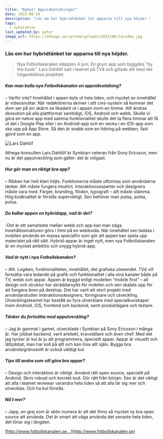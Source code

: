 ```yaml
---
title: "Nyhet! Appvideotidningar"
date: 2015-06-29
description: "Läs om hur hybridtänket tar apparna till nya höjder."
tags:
  - nyhetsbrev
last_updated_by: peter
image_url: https://athega.se/system/uploads/2015/06/larsdbw.jpg
---
```

### Läs om hur hybridtänket tar apparna till nya höjder.

> Nya Fotbollskanalen släpptes 4 juni. En grym app som byggdes "by the book". Lars Dahllöf satt i teamet på TV4 och gillade allt med det högambitiösa projektet.

##### Kan man kalla nya Fotbollskanalen en appvideotidning?
– Varför inte? Innehållet i appen byts ut hela tiden, och mycket av innehållet är videosnuttar. När redaktörerna skriver i sitt cms-system så kommer det dom ser på sin skärm se likadant ut i appen inom en timme. Allt ändras dessutom på alla plattformar samtidigt, iOS, Android och webb. Skulle vi göra en native app med samma funktionalitet skulle det ta flera timmar att få ut det i Google Play eller i en Android-app och en vecka i en iOS-app som ska upp på App Store. Så den är snabb som en tidning på webben, fast gjord som en app.

![Lars Dahlöf](https://athega.se/system/uploads/2015/06/larsd.jpg)

Athega-konsulten Lars Dahllöf är Symbian-veteran från Sony Ericsson, men nu är det apputveckling som gäller: det är roligast.

##### Hur gör man en riktigt bra app?
– Ribban har helt klart höjts. Funktionerna måste utformas som användarna tänker. Allt måste fungera intuitivt. Interaktionsexperter och designers måste vara med. Färger, branding, flöden, typografi – allt måste stämma. Hög kodkvalitet är förstås superviktigt. Sen behöver man putsa, putsa, putsa.

##### Du kallar appen en hybridapp, vad är det?
-Det är ett samarbete mellan webb och app kan man säga. Innehållsstrukturen görs i html på en webbsida. När innehållet sen laddas i mobilen används en massa specialfix som gör att appen kan spela upp materialet på rätt sätt. Hybrid-appar är inget nytt, men nya Fotbollskanalen är en mycket ambitiös och snygg hybrid-app.

##### Vad är nytt i nya Fotbollskanalen?
– Allt. Logiken, funktionaliteten, innehållet, det grafiska utseendet. TV4 vill fortsätta vara ledande på grafik och funktionalitet i alla sina kanaler både på TV, webb och appar. 
   Appen är byggd enligt modellen ”mobile first” – all design och struktur har skräddarsytts för mobilen och sen skalats upp för att fungera även på desktop. Det har varit ett stort projekt med användarstudier interaktionsdesigners, formgivare och utveckling. Utvecklingsteamet har bestått av fyra utvecklare med specialkunskaper inom Android, iOS, frontend och backend, samt produktägare och testare.

##### Tänker du fortsätta med apputveckling?
– Jag är gammal i gamet, utvecklade i Symbian på Sony Ericsson i många år. Har jobbat backend, varit arkitekt, kravställare och även chef. Med det jag tycker är kul är ju att programmera, speciellt appar.  Appar är visuellt och lättjobbat, man har koll på allt och kan lösa allt själv. Bygga bra användargränssnitt är också väldigt kul.

##### Tips till andra som vill göra bra appar?
– Design och interaktion är viktigt. Använd rätt open source, speciellt på Android. Skriv robust och korrekt kod. Gör rätt från början. Sen är det viktigt att alla i teamet reviewar varandra hela tiden så att alla lär sig mer och utvecklas. Och ha kul förstås.

##### Nå´t mer?
– Japp, en grej som är skön numera är att det finns så mycket ny bra open source att använda. Det är smart att våga använda det senaste hela tiden, det lönar sig i längden.

[http://www.fotbollskanalen.se...](http://www.fotbollskanalen.se)
